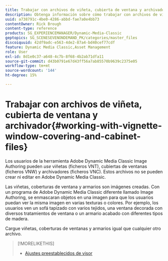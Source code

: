 ```yaml
---
title: Trabajar con archivos de viñeta, cubierta de ventana y archivador
description: Obtenga información sobre cómo trabajar con archivos de viñeta, cubierta de ventana y archivador en Adobe Dynamic Media Classic.
uuid: a738791c-4be0-4286-abbd-fae7a0e4bb73
contentOwner: Rick Brough
content-type: reference
products: SG_EXPERIENCEMANAGER/Dynamic-Media-Classic
geptopics: SG_SCENESEVENONDEMAND_PK/categories/master_files
discoiquuid: 42df9adc-e563-4de2-87a4-bd40cef77cdf
feature: Dynamic Media Classic,Asset Management
role: User
exl-id: 8d1e0c37-a648-4c7b-8f68-4b2ab71dfa11
source-git-commit: d43b0791e67d43ff56a7ab85570b9639c2375e05
workflow-type: tm+mt
source-wordcount: '144'
ht-degree: 15%

---
```


# Trabajar con archivos de viñeta, cubierta de ventana y archivador{#working-with-vignette-window-covering-and-cabinet-files}

Los usuarios de la herramienta Adobe Dynamic Media Classic Image Authoring pueden *use* viñetas (ficheros VNT), cubiertas de ventanas (ficheros VNW) y archivadores (ficheros VNC). Estos archivos no se pueden crear ni editar en Adobe Dynamic Media Classic.

Las viñetas, coberturas de ventana y armarios son imágenes creadas. Con un programa de Adobe Dynamic Media Classic diferente llamado Image Authoring, se enmascaran objetos en una imagen para que los usuarios puedan ver la misma imagen en varias texturas o colores. Por ejemplo, los usuarios ven un sofá tapizado con varios tejidos, una ventana decorada con diversos tratamientos de ventana o un armario acabado con diferentes tipos de madera.

Cargue viñetas, coberturas de ventanas y armarios igual que cualquier otro archivo.

>[!MORELIKETHIS]
>
>* [Ajustes preestablecidos de visor](application-setup.md#viewer_presets)

